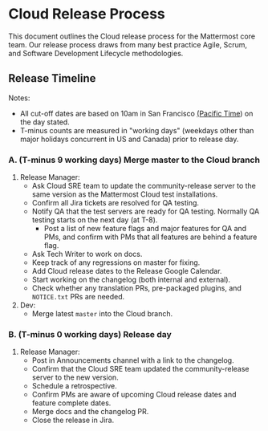 # Cloud Release Process

This document outlines the Cloud release process for the Mattermost core team. Our release process draws from many best practice Agile, Scrum, and Software Development Lifecycle methodologies.

## Release Timeline

Notes:
- All cut-off dates are based on 10am in San Francisco [(Pacific Time](http://everytimezone.com/)) on the day stated.
- T-minus counts are measured in "working days" (weekdays other than major holidays concurrent in US and Canada) prior to release day.

### A. (T-minus 9 working days) Merge master to the Cloud branch

1. Release Manager:
    - Ask Cloud SRE team to update the community-release server to the same version as the Mattermost Cloud test installations.
    - Confirm all Jira tickets are resolved for QA testing.
    - Notify QA that the test servers are ready for QA testing. Normally QA testing starts on the next day (at T-8).
       - Post a list of new feature flags and major features for QA and PMs, and confirm with PMs that all features are behind a feature flag.
    - Ask Tech Writer to work on docs.
    - Keep track of any regressions on master for fixing.
    - Add Cloud release dates to the Release Google Calendar.
    - Start working on the changelog (both internal and external).
    - Check whether any translation PRs, pre-packaged plugins, and `NOTICE.txt` PRs are needed.
2. Dev:
    - Merge latest ``master`` into the Cloud branch.
 
### B. (T-minus 0 working days) Release day

1. Release Manager:
    - Post in Announcements channel with a link to the changelog.
    - Confirm that the Cloud SRE team updated the community-release server to the new version.
    - Schedule a retrospective.
    - Confirm PMs are aware of upcoming Cloud release dates and feature complete dates.
    - Merge docs and the changelog PR.
    - Close the release in Jira.
